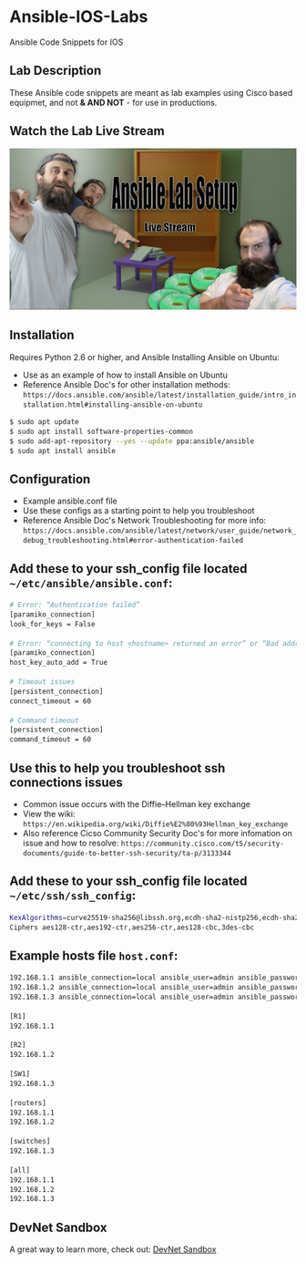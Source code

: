 # Ansible-IOS-Labs

Ansible Code Snippets for IOS

## Lab Description

These Ansible code snippets are meant as lab examples using Cisco based equipmet, and not **&  AND NOT** - for use in productions. 

## Watch the Lab Live Stream

[![Watch this live stream setup](ansible-funny-thumb-3.png)](https://www.youtube.com/live/t3Zvs24ciQo)

## Installation

Requires Python 2.6 or higher, and Ansible
Installing Ansible on Ubuntu:
- Use as an example of how to install Ansible on Ubuntu 
- Reference Ansible Doc's for other installation methods: ```https://docs.ansible.com/ansible/latest/installation_guide/intro_installation.html#installing-ansible-on-ubuntu```

```bash
$ sudo apt update
$ sudo apt install software-properties-common
$ sudo add-apt-repository --yes --update ppa:ansible/ansible
$ sudo apt install ansible
```

## Configuration

- Example ansible.conf file
- Use these configs as a starting point to help you troubleshoot
- Reference Ansible Doc's Network Troubleshooting for more info: ```https://docs.ansible.com/ansible/latest/network/user_guide/network_debug_troubleshooting.html#error-authentication-failed```

## Add these to your ssh_config file located ```~/etc/ansible/ansible.conf```:

```bash
# Error: “Authentication failed”
[paramiko_connection]
look_for_keys = False

# Error: “connecting to host <hostname> returned an error” or “Bad address”
[paramiko_connection]
host_key_auto_add = True

# Timeout issues
[persistent_connection]
connect_timeout = 60

# Command timeout
[persistent_connection]
command_timeout = 60
```

## Use this to help you troubleshoot ssh connections issues

- Common issue occurs with the Diffie–Hellman key exchange
- View the wiki: ```https://en.wikipedia.org/wiki/Diffie%E2%80%93Hellman_key_exchange```
- Also reference Cicso Community Security Doc's for more infomation on issue and how to resolve: ```https://community.cisco.com/t5/security-documents/guide-to-better-ssh-security/ta-p/3133344```

## Add these to your ssh_config file located ```~/etc/ssh/ssh_config```:

```bash
KexAlgorithms=curve25519-sha256@libssh.org,ecdh-sha2-nistp256,ecdh-sha2-nistp384,ecdh-sha2-nistp521,diffie-hellman-group-exchange-sha256,diffie-hellman-group14-sha1,diffie-hellman-group1-sha1
Ciphers aes128-ctr,aes192-ctr,aes256-ctr,aes128-cbc,3des-cbc
```

## Example hosts file ```host.conf```:

```bash
192.168.1.1 ansible_connection=local ansible_user=admin ansible_password=cisco
192.168.1.2 ansible_connection=local ansible_user=admin ansible_password=cisco
192.168.1.3 ansible_connection=local ansible_user=admin ansible_password=cisco

[R1]
192.168.1.1

[R2]
192.168.1.2

[SW1]
192.168.1.3

[routers]
192.168.1.1
192.168.1.2

[switches]
192.168.1.3

[all]
192.168.1.1
192.168.1.2
192.168.1.3
```

## DevNet Sandbox

A great way to learn more, check out: [DevNet Sandbox](https://developer.cisco.com/site/sandbox/)
